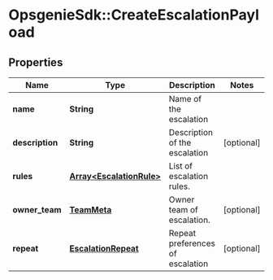 # OpsgenieSdk::CreateEscalationPayload

## Properties
Name | Type | Description | Notes
------------ | ------------- | ------------- | -------------
**name** | **String** | Name of the escalation | 
**description** | **String** | Description of the escalation | [optional] 
**rules** | [**Array&lt;EscalationRule&gt;**](EscalationRule.md) | List of escalation rules. | 
**owner_team** | [**TeamMeta**](TeamMeta.md) | Owner team of escalation. | [optional] 
**repeat** | [**EscalationRepeat**](EscalationRepeat.md) | Repeat preferences of escalation | [optional] 


